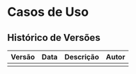 # Casos de Uso

## Histórico de Versões

| Versão | Data       | Descrição                  | Autor             |
| ------ | ---------- | -------------------------- | ----------------- |
|        |            |                            |                   |
